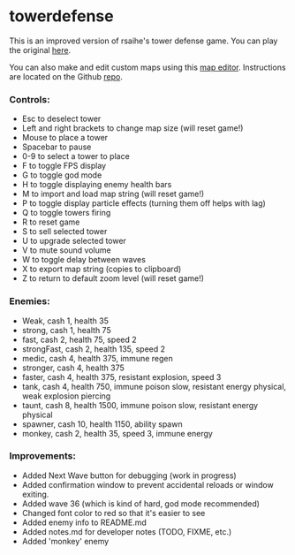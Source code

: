 # towerdefense
This is an improved version of rsaihe's tower defense game. You can play the original
[here](https://rsaihe.github.io/towerdefense/).

You can also make and edit custom maps using this
[map editor](https://rsaihe.github.io/td-editor/). Instructions are located on
the Github [repo](https://github.com/rsaihe/td-editor/).

### Controls:
* Esc to deselect tower
* Left and right brackets to change map size (will reset game!)
* Mouse to place a tower
* Spacebar to pause
* 0-9 to select a tower to place
* F to toggle FPS display
* G to toggle god mode
* H to toggle displaying enemy health bars
* M to import and load map string (will reset game!)
* P to toggle display particle effects (turning them off helps with lag)
* Q to toggle towers firing
* R to reset game
* S to sell selected tower
* U to upgrade selected tower
* V to mute sound volume
* W to toggle delay between waves
* X to export map string (copies to clipboard)
* Z to return to default zoom level (will reset game!)

### Enemies:
* Weak, cash 1, health 35
* strong, cash 1, health 75
* fast, cash 2, health 75, speed 2
* strongFast, cash 2, health 135, speed 2
* medic, cash 4, health 375, immune regen
* stronger, cash 4, health 375
* faster, cash 4, health 375, resistant explosion, speed 3
* tank, cash 4, health 750, immune poison slow, resistant energy physical, weak explosion piercing
* taunt, cash 8, health 1500, immune poison slow, resistant energy physical
* spawner, cash 10, health 1150, ability spawn
* monkey, cash 2, health 35, speed 3, immune energy

### Improvements:
* Added Next Wave button for debugging (work in progress)
* Added confirmation window to prevent accidental reloads or window exiting.
* Added wave 36 (which is kind of hard, god mode recommended)
* Changed font color to red so that it's easier to see
* Added enemy info to README.md
* Added notes.md for developer notes (TODO, FIXME, etc.)
* Added 'monkey' enemy
